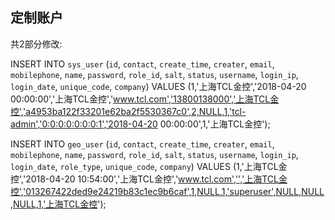 ## 定制账户

共2部分修改:

INSERT INTO `sys_user` (`id`, `contact`, `create_time`, `creater`, `email`, `mobilephone`, `name`, `password`, `role_id`, `salt`, `status`, `username`, `login_ip`, `login_date`, `unique_code`, `company`)
VALUES
	(1,'上海TCL金控','2018-04-20 00:00:00','上海TCL金控','www.tcl.com','13800138000','上海TCL金控','a4953ba122f33201e62ba2f5530367c0',2,NULL,1,'tcl-admin','0:0:0:0:0:0:0:1','2018-04-20 00:00:00',1,'上海TCL金控');


INSERT INTO `geo_user` (`id`, `contact`, `create_time`, `creater`, `email`, `mobilephone`, `name`, `password`, `role_id`, `salt`, `status`, `username`, `login_ip`, `login_date`, `role_type`, `unique_code`, `company`)
VALUES
  (1,'上海TCL金控','2018-04-20 10:54:00','上海TCL金控','www.tcl.com','','上海TCL金控','013267422ded9e24219b83c1ec9b6caf',1,NULL,1,'superuser',NULL,NULL,NULL,1,'上海TCL金控');
